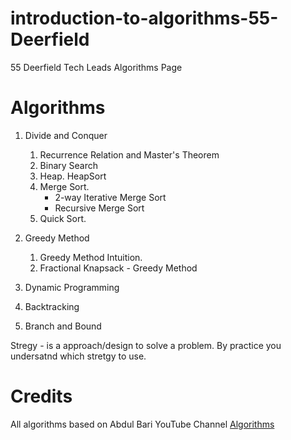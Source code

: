 # introduction-to-algorithms-55-Deerfield
55 Deerfield Tech Leads Algorithms Page


# Algorithms

1) Divide and Conquer
    1. Recurrence Relation and Master's Theorem
    2. Binary Search
    3. Heap. HeapSort
    4. Merge Sort.
        - 2-way Iterative Merge Sort
        - Recursive Merge Sort
    5. Quick Sort.
2) Greedy Method
    1. Greedy Method Intuition.
    2. Fractional Knapsack - Greedy Method

3) Dynamic Programming

4) Backtracking

5) Branch and Bound


Stregy - is a approach/design to solve a problem. By practice you undersatnd which stretgy to use.

# Credits

All algorithms based on Abdul Bari YouTube Channel [Algorithms](https://www.youtube.com/playlist?list=PLDN4rrl48XKpZkf03iYFl-O29szjTrs_O)


